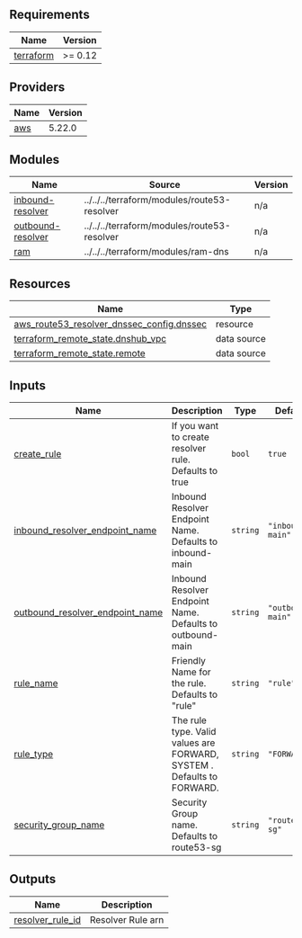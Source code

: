 ## Requirements

| Name | Version |
|------|---------|
| <a name="requirement_terraform"></a> [terraform](#requirement\_terraform) | >= 0.12 |

## Providers

| Name | Version |
|------|---------|
| <a name="provider_aws"></a> [aws](#provider\_aws) | 5.22.0 |


## Modules

| Name | Source | Version |
|------|--------|---------|
| <a name="module_inbound-resolver"></a> [inbound-resolver](#module\_inbound-resolver) | ../../../terraform/modules/route53-resolver | n/a |
| <a name="module_outbound-resolver"></a> [outbound-resolver](#module\_outbound-resolver) | ../../../terraform/modules/route53-resolver | n/a |
| <a name="module_ram"></a> [ram](#module\_ram) | ../../../terraform/modules/ram-dns | n/a |

## Resources

| Name | Type |
|------|------|
| [aws_route53_resolver_dnssec_config.dnssec](https://registry.terraform.io/providers/hashicorp/aws/latest/docs/resources/route53_resolver_dnssec_config) | resource |
| [terraform_remote_state.dnshub_vpc](https://registry.terraform.io/providers/hashicorp/terraform/latest/docs/data-sources/remote_state) | data source |
| [terraform_remote_state.remote](https://registry.terraform.io/providers/hashicorp/terraform/latest/docs/data-sources/remote_state) | data source |

## Inputs

| Name | Description | Type | Default | Required |
|------|-------------|------|---------|:--------:|
| <a name="input_create_rule"></a> [create\_rule](#input\_create\_rule) | If you want to create resolver rule. Defaults to true | `bool` | `true` | no |
| <a name="input_inbound_resolver_endpoint_name"></a> [inbound\_resolver\_endpoint\_name](#input\_inbound\_resolver\_endpoint\_name) | Inbound Resolver Endpoint Name. Defaults to inbound-main | `string` | `"inbound-main"` | no |
| <a name="input_outbound_resolver_endpoint_name"></a> [outbound\_resolver\_endpoint\_name](#input\_outbound\_resolver\_endpoint\_name) | Inbound Resolver Endpoint Name. Defaults to outbound-main | `string` | `"outbound-main"` | no |
| <a name="input_rule_name"></a> [rule\_name](#input\_rule\_name) | Friendly Name for the rule. Defaults to "rule" | `string` | `"rule"` | no |
| <a name="input_rule_type"></a> [rule\_type](#input\_rule\_type) | The rule type. Valid values are FORWARD, SYSTEM . Defaults to FORWARD. | `string` | `"FORWARD"` | no |
| <a name="input_security_group_name"></a> [security\_group\_name](#input\_security\_group\_name) | Security Group name. Defaults to route53-sg | `string` | `"route53-sg"` | no |

## Outputs

| Name | Description |
|------|-------------|
| <a name="output_resolver_rule_id"></a> [resolver\_rule\_id](#output\_resolver\_rule\_id) | Resolver Rule arn |